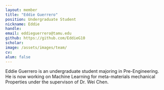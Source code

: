 ```yaml
---
layout: member
title: "Eddie Guerrero"
position: Undergraduate Student
nickname: Eddie
handle: 
email: eddieguerrero@tamu.edu
github: https://github.com/EddieG10
scholar: 
image: /assets/images/team/
cv:
alum: false
---
```

Eddie Guerrero is an undergraduate student majoring in Pre-Engineering. He is now working on Machine Learning for meta-materials mechanical Properties under the supervison of Dr. Wei Chen. 
